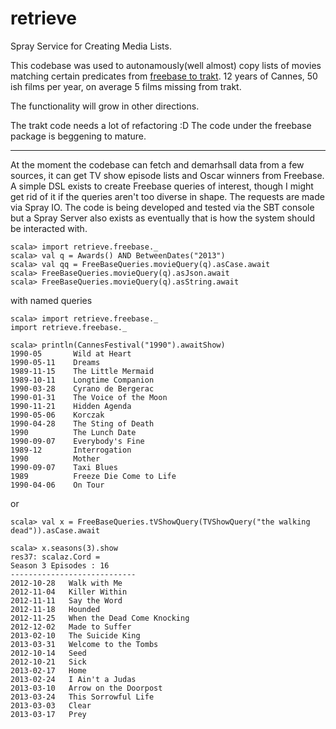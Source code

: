 retrieve
========

Spray Service for Creating Media Lists.

This codebase was used to autonamously(well almost) copy lists of movies matching certain predicates from [freebase to trakt](http://trakt.tv/user/hsyed/lists). 12 years of Cannes, 50 ish films per year, on average 5 films missing from trakt. 

The functionality will grow in other directions. 

The trakt code needs a lot of refactoring :D The code under the freebase package is beggening to mature.

----


At the moment the codebase can fetch and demarhsall data from a few sources, it can get TV show episode lists and Oscar winners from Freebase. A simple DSL exists to create Freebase queries of interest, though I might get rid of it if the queries aren't too diverse in shape. The requests are made via Spray IO. The code is being developed and tested via the SBT console but a Spray Server also exists as eventually that is how the system should be interacted with.


    scala> import retrieve.freebase._
    scala> val q = Awards() AND BetweenDates("2013")
    scala> val qq = FreeBaseQueries.movieQuery(q).asCase.await
    scala> FreeBaseQueries.movieQuery(q).asJson.await
    scala> FreeBaseQueries.movieQuery(q).asString.await
    
with named queries 

    scala> import retrieve.freebase._
    import retrieve.freebase._
    
    scala> println(CannesFestival("1990").awaitShow)
    1990-05       Wild at Heart
    1990-05-11    Dreams
    1989-11-15    The Little Mermaid
    1989-10-11    Longtime Companion
    1990-03-28    Cyrano de Bergerac
    1990-01-31    The Voice of the Moon
    1990-11-21    Hidden Agenda
    1990-05-06    Korczak
    1990-04-28    The Sting of Death
    1990          The Lunch Date
    1990-09-07    Everybody's Fine
    1989-12       Interrogation
    1990          Mother
    1990-09-07    Taxi Blues
    1989          Freeze Die Come to Life
    1990-04-06    On Tour

or 

    scala> val x = FreeBaseQueries.tVShowQuery(TVShowQuery("the walking dead")).asCase.await

    scala> x.seasons(3).show
    res37: scalaz.Cord =
    Season 3 Episodes : 16
    ----------------------------
    2012-10-28   Walk with Me
    2012-11-04   Killer Within
    2012-11-11   Say the Word
    2012-11-18   Hounded
    2012-11-25   When the Dead Come Knocking
    2012-12-02   Made to Suffer
    2013-02-10   The Suicide King
    2013-03-31   Welcome to the Tombs
    2012-10-14   Seed
    2012-10-21   Sick
    2013-02-17   Home
    2013-02-24   I Ain't a Judas
    2013-03-10   Arrow on the Doorpost
    2013-03-24   This Sorrowful Life
    2013-03-03   Clear
    2013-03-17   Prey
